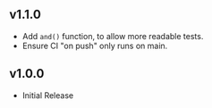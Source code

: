 ## v1.1.0

- Add `and()` function, to allow more readable tests.
- Ensure CI "on push" only runs on main.

## v1.0.0

- Initial Release
